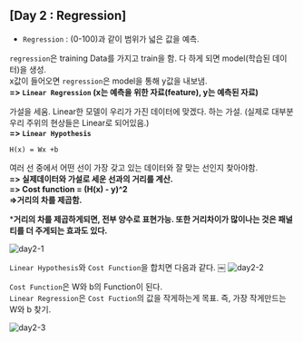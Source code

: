 ## [Day 2 : Regression]

- ```Regression``` : (0-100)과 같이 범위가 넓은 값을 예측.

```regression```은 training Data를 가지고 train을 함. 다 하게 되면 model(학습된 데이터)을 생성.\
x값이 들어오면 ```regression```은 model을 통해 y값을 내보냄.\
**=> ```Linear Regression```
(x는 예측을 위한 자료(feature), y는 예측된 자료)**

가설을 세움. Linear한 모델이 우리가 가진 데이터에 맞겠다. 하는 가설.
(실제로 대부분 우리 주위의 현상들은 Linear로 되어있음.)\
**=> ```Linear Hypothesis```**
```
H(x) = Wx +b
```

여러 선 중에서 어떤 선이 가장 갖고 있는 데이터와 잘 맞는 선인지 찾아야함.\
**=> 실제데이터와 가설로 세운 선과의 거리를 계산.\
=> Cost function = (H(x) - y)^2\
=>거리의 차를 제곱함.**

***거리의 차를 제곱하게되면, 전부 양수로 표현가능. 또한 거리차이가 많이나는 것은 패널티를 더 주게되는 효과도 있다.**

![day2-1](/image_File/day2-1.png)

```Linear Hypothesis```와 ```Cost Function```을 합치면 다음과 같다.
￼
![day2-2](/image_File/day2-2.png)


```Cost Function```은 W와 b의 Function이 된다.\
```Linear Regression```은 ```Cost Fuction```의 값을 작게하는게 목표.
즉, 가장 작게만드는 W와 b 찾기.

![day2-3](/image_File/day2-3.png)

